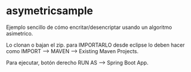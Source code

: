 # asymetricsample

Ejemplo sencillo de cómo encritar/desencriptar usando un algoritmo asimetrico. 

Lo clonan o bajan el zip. para IMPORTARLO desde eclipse lo deben hacer como IMPORT --> MAVEN --> Existing Maven Projects.

Para ejecutar, botón derecho RUN AS --> Spring Boot App.
